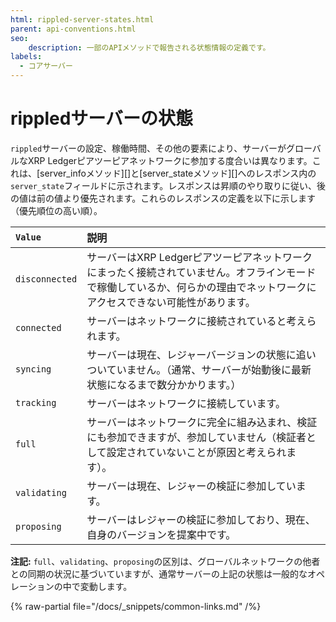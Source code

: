 ```yaml
---
html: rippled-server-states.html
parent: api-conventions.html
seo:
    description: 一部のAPIメソッドで報告される状態情報の定義です。
labels:
  - コアサーバー
---
```

# rippledサーバーの状態

`rippled`サーバーの設定、稼働時間、その他の要素により、サーバーがグローバルなXRP Ledgerピアツーピアネットワークに参加する度合いは異なります。これは、[server_infoメソッド][]と[server_stateメソッド][]へのレスポンス内の`server_state`フィールドに示されます。レスポンスは昇順のやり取りに従い、後の値は前の値より優先されます。これらのレスポンスの定義を以下に示します（優先順位の高い順）。

| `Value`        | 説明                                                 |
|:---------------|:------------------------------------------------------------|
| `disconnected` | サーバーはXRP Ledgerピアツーピアネットワークにまったく接続されていません。オフラインモードで稼働しているか、何らかの理由でネットワークにアクセスできない可能性があります。 |
| `connected`    | サーバーはネットワークに接続されていると考えられます。         |
| `syncing`      | サーバーは現在、レジャーバージョンの状態に追いついていません。（通常、サーバーが始動後に最新状態になるまで数分かかります。） |
| `tracking`     | サーバーはネットワークに接続しています。                 |
| `full`         | サーバーはネットワークに完全に組み込まれ、検証にも参加できますが、参加していません（検証者として設定されていないことが原因と考えられます）。 |
| `validating`   | サーバーは現在、レジャーの検証に参加しています。 |
| `proposing`    | サーバーはレジャーの検証に参加しており、現在、自身のバージョンを提案中です。 |

**注記:** `full`、`validating`、`proposing`の区別は、グローバルネットワークの他者との同期の状況に基づいていますが、通常サーバーの上記の状態は一般的なオペレーションの中で変動します。

{% raw-partial file="/docs/_snippets/common-links.md" /%}

